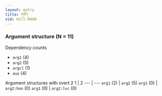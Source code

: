 ```yaml
---
layout: entry
title: གཅོད་
vid: Hill:0468
---
```

### Argument structure (N = 11)
Dependency counts
* `arg1` (4)
* `arg2` (5)
* `argcl` (1)
* `aux` (4)


Argument structures with overt 2
1 | 2
--- | ---
`arg1` (2) | `arg2` (5)
`arg1` (0) | `arg2:hon` (0)
`arg1` (0) | `arg2:lvc` (0)
